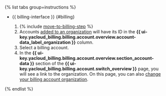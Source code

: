 {% list tabs group=instructions %}

- {{ billing-interface }} {#billing}

   1. {% include [move-to-billing-step](../../billing/_includes/move-to-billing-step.md) %}
   1. Accounts [added to an organization](../../billing/concepts/organization.md) will have its ID in the **{{ ui-key.yacloud_billing.billing.account.overview.account-data_label_organization }}** column.
   1. Select a billing account.
   1. In the **{{ ui-key.yacloud_billing.billing.account.overview.section_account-data }}** section of the **{{ ui-key.yacloud_billing.billing.account.switch_overview }}** page, you will see a link to the organization. On this page, you can also [change your billing account organization](../../billing/operations/change-organization.md).

{% endlist %}
